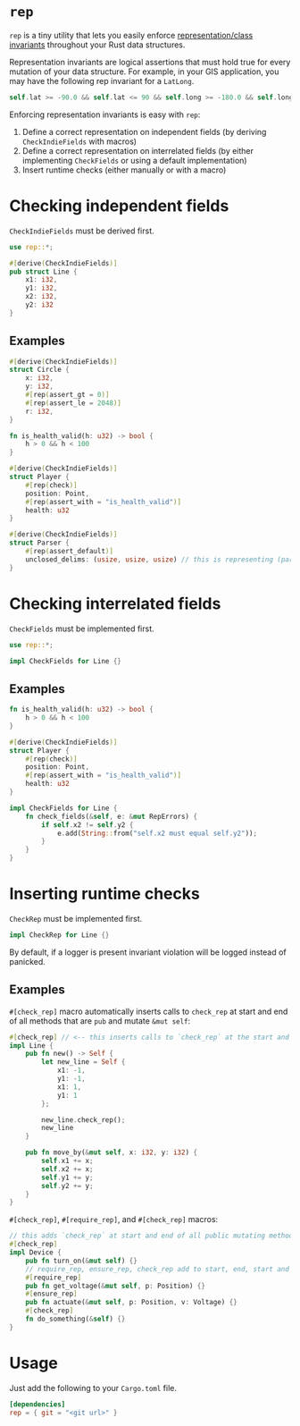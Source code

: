 # `rep`

`rep` is a tiny utility that lets you easily enforce [representation/class invariants](https://en.wikipedia.org/wiki/Class_invariant) throughout your Rust data structures.

Representation invariants are logical assertions that must hold true for every mutation of your data structure. For example, in your GIS application, you may have the following rep invariant for a `LatLong`.

```rust
self.lat >= -90.0 && self.lat <= 90 && self.long >= -180.0 && self.long <= 180
```

Enforcing representation invariants is easy with `rep`:

1. Define a correct representation on independent fields (by deriving `CheckIndieFields` with macros)
1. Define a correct representation on interrelated fields (by either implementing `CheckFields` or using a default implementation)
1. Insert runtime checks (either manually or with a macro)

# Checking independent fields

`CheckIndieFields` must be derived first.

```rust
use rep::*;

#[derive(CheckIndieFields)]
pub struct Line {
    x1: i32,
    y1: i32,
    x2: i32,
    y2: i32
}
```

## Examples

```rust
#[derive(CheckIndieFields)]
struct Circle {
    x: i32,
    y: i32,
    #[rep(assert_gt = 0)]
    #[rep(assert_le = 2048)]
    r: i32,
}
```

```rust
fn is_health_valid(h: u32) -> bool {
    h > 0 && h < 100
}

#[derive(CheckIndieFields)]
struct Player {
    #[rep(check)]
    position: Point,
    #[rep(assert_with = "is_health_valid")]
    health: u32
}
```

```rust
#[derive(CheckIndieFields)]
struct Parser {
    #[rep(assert_default)]
    unclosed_delims: (usize, usize, usize) // this is representing (parens, braces, brackets)
}
```

# Checking interrelated fields

`CheckFields` must be implemented first.

```rust
use rep::*;

impl CheckFields for Line {}
```

## Examples

```rust
fn is_health_valid(h: u32) -> bool {
    h > 0 && h < 100
}

#[derive(CheckIndieFields)]
struct Player {
    #[rep(check)]
    position: Point,
    #[rep(assert_with = "is_health_valid")]
    health: u32
}

impl CheckFields for Line {
    fn check_fields(&self, e: &mut RepErrors) {
        if self.x2 != self.y2 {
            e.add(String::from("self.x2 must equal self.y2"));
        }
    }
}
```

# Inserting runtime checks

`CheckRep` must be implemented first.

```rust
impl CheckRep for Line {}
```

By default, if a logger is present invariant violation will be logged instead of panicked.

## Examples

`#[check_rep]` macro automatically inserts calls to `check_rep` at start and end of all methods that are `pub` and mutate `&mut self`:

```rust
#[check_rep] // <-- this inserts calls to `check_rep` at the start and the end of `move_by`
impl Line {
    pub fn new() -> Self {
        let new_line = Self {
            x1: -1,
            y1: -1,
            x1: 1,
            y1: 1
        };

        new_line.check_rep();
        new_line
    }

    pub fn move_by(&mut self, x: i32, y: i32) {
        self.x1 += x;
        self.x2 += x;
        self.y1 += y;
        self.y2 += y;
    }
}
```

`#[check_rep]`, `#[require_rep]`, and `#[check_rep]` macros:

```rust
// this adds `check_rep` at start and end of all public mutating methods
#[check_rep]
impl Device {
    pub fn turn_on(&mut self) {}
    // require_rep, ensure_rep, check_rep add to start, end, start and end respectively
    #[require_rep]
    pub fn get_voltage(&mut self, p: Position) {}
    #[ensure_rep]
    pub fn actuate(&mut self, p: Position, v: Voltage) {}
    #[check_rep]
    fn do_something(&self) {}
}
```

# Usage

Just add the following to your `Cargo.toml` file.

```toml
[dependencies]
rep = { git = "<git url>" }
```

